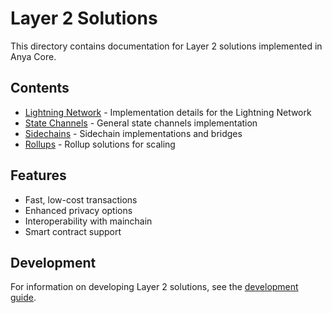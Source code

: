 # Layer 2 Solutions

This directory contains documentation for Layer 2 solutions implemented in Anya Core.

## Contents

- [Lightning Network](lightning.md) - Implementation details for the Lightning Network
- [State Channels](state_channels.md) - General state channels implementation
- [Sidechains](sidechains.md) - Sidechain implementations and bridges
- [Rollups](rollups.md) - Rollup solutions for scaling

## Features

- Fast, low-cost transactions
- Enhanced privacy options
- Interoperability with mainchain
- Smart contract support

## Development

For information on developing Layer 2 solutions, see the [development guide](development.md).
